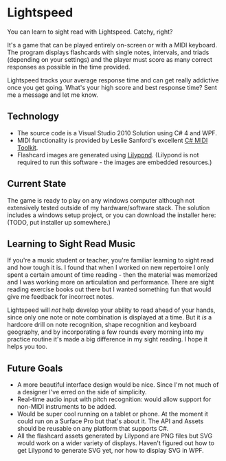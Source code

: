 Lightspeed
==========

You can learn to sight read with Lightspeed.  Catchy, right?

It's a game that can be played entirely on-screen or with a MIDI keyboard.  The program displays flashcards with single notes,
intervals, and triads (depending on your settings) and the player must score as many correct responses as possible in the time provided.

Lightspeed tracks your average response time and can get really addictive once you get going.  What's your high score and best
response time?  Sent me a message and let me know.

Technology
----------

* The source code is a Visual Studio 2010 Solution using C# 4 and WPF.
* MIDI functionality is provided by Leslie Sanford's excellent [C# MIDI Toolkit](http://www.codeproject.com/KB/audio-video/MIDIToolkit.aspx).
* Flashcard images are generated using [Lilypond](http://lilypond.org/).  (Lilypond is not required to run this software - the images are embedded resources.)

Current State
-------------

The game is ready to play on any windows computer although not extensively tested outside of my hardware/software stack.  The solution includes a
windows setup project, or you can download the installer here: (TODO, put installer up somewhere.)

Learning to Sight Read Music
----------------------------

If you're a music student or teacher, you're familiar learning to sight read and how tough it is.  I found that when I worked on new repertoire
I only spent a certain amount of time reading - then the material was memorized and I was working more on articulation and performance.
There are sight reading exercise books out there but I wanted something fun that would give me feedback for incorrect notes.

Lightspeed will _not_ help develop your ability to read ahead of your hands, since only one note or note combination is displayed at
a time.  But it _is_ a hardcore drill on note recognition, shape recognition and keyboard geography, and by incorporating a few rounds every morning into my
practice routine it's made a big difference in my sight reading.  I hope it helps you too.

Future Goals
------------
* A more beautiful interface design would be nice.  Since I'm not much of a designer I've erred on the side of simplicity.
* Real-time audio input with pitch recognition: would allow support for non-MIDI instruments to be added.
* Would be super cool running on a tablet or phone.  At the moment it could run on a Surface Pro but that's about it.  The API and Assets should be reusable on any platform that supports C#.
* All the flashcard assets generated by Lilypond are PNG files but SVG would work on a wider variety of displays.  Haven't figured out how to get Lilypond to generate SVG yet, nor how to display SVG in WPF.
